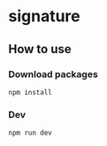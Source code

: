 # signature

## How to use

### Download packages

```
npm install
```

### Dev

```
npm run dev
```